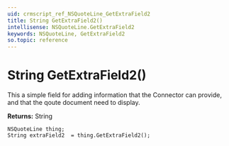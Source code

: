 ```yaml
---
uid: crmscript_ref_NSQuoteLine_GetExtraField2
title: String GetExtraField2()
intellisense: NSQuoteLine.GetExtraField2
keywords: NSQuoteLine, GetExtraField2
so.topic: reference
---
```


# String GetExtraField2()

This a simple field for adding information that the Connector can provide, and that the qoute document need to display.

**Returns:** String

```crmscript
NSQuoteLine thing;
String extraField2  = thing.GetExtraField2();
```

